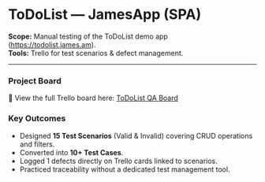 # ToDoList — JamesApp (SPA)

**Scope:** Manual testing of the ToDoList demo app (https://todolist.james.am).  
**Tools:** Trello for test scenarios & defect management.  

---

### Project Board
📌 View the full Trello board here: [ToDoList QA Board](https://trello.com/b/KCYr6qG3/todo-app)
 



### Key Outcomes
- Designed **15 Test Scenarios** (Valid & Invalid) covering CRUD operations and filters.  
- Converted into **10+ Test Cases**.  
- Logged 1 defects directly on Trello cards linked to scenarios.  
- Practiced traceability without a dedicated test management tool.
